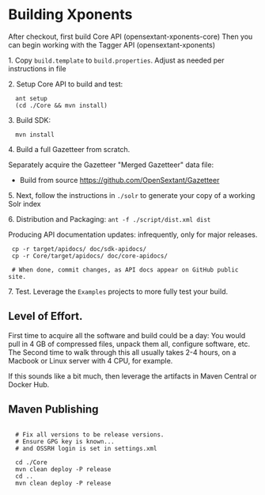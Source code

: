 
Building Xponents 
==================

After checkout, first build Core API (opensextant-xponents-core)
Then you can begin working with the Tagger API (opensextant-xponents)

1\. Copy  `build.template` to `build.properties`.  Adjust as needed per instructions in file

2\. Setup Core API to build and test:

```
  ant setup
  (cd ./Core && mvn install)
```

3\. Build SDK:
```
  mvn install
```

4\. Build a full Gazetteer from scratch.

Separately acquire the Gazetteer "Merged Gazetteer" data file:
<!-- * Download from GitHub: https://github.com/OpenSextant/DataReleases (no longer available) OR -->
* Build from source https://github.com/OpenSextant/Gazetteer

5\. Next, follow the instructions in `./solr` to generate your copy of a working Solr index

6\. Distribution and Packaging: `ant -f ./script/dist.xml dist`

Producing API documentation updates: infrequently, only for major releases.
 
```
 cp -r target/apidocs/ doc/sdk-apidocs/
 cp -r Core/target/apidocs/ doc/core-apidocs/

 # When done, commit changes, as API docs appear on GitHub public site.
```

7\. Test.  Leverage the `Examples` projects to more fully test your build.


Level of Effort.
----------------
First time to acquire all the software and build could be a day: You would pull in 4 GB of compressed files, 
unpack them all, configure software, etc.  
The Second time to walk through this all usually takes 2-4 hours, on a Macbook or Linux server with 4 CPU,
for example.

If this sounds like a bit much, then leverage the artifacts in Maven Central or Docker Hub.


Maven Publishing
----------------
```

  # Fix all versions to be release versions.
  # Ensure GPG key is known...
  # and OSSRH login is set in settings.xml

  cd ./Core
  mvn clean deploy -P release
  cd ..
  mvn clean deploy -P release
  

```

